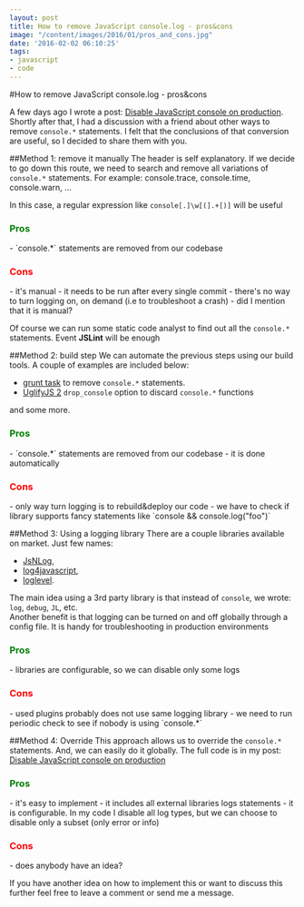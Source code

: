 ```yaml
---
layout: post
title: How to remove JavaScript console.log - pros&cons
image: "/content/images/2016/01/pros_and_cons.jpg"
date: '2016-02-02 06:10:25'
tags:
- javascript
- code
---
```


#How to remove JavaScript console.log - pros&cons

A few days ago I wrote a post:  [Disable JavaScript console on production](/disable-javascript-console-on-production/). Shortly after that, I had a discussion with a friend about other ways to remove `console.*` statements. I felt that the conclusions of that conversion are useful, so I decided to share them with you.

##Method 1: remove it manually
The header is self explanatory. If we decide to go down this route, we need to search and remove all variations of `console.*` statements. For example: console.trace, console.time, console.warn, ...

In this case, a regular expression like `console[.]\w[(].+[)]` will be useful
<h3 style="color:green">Pros</h3>
- `console.*` statements are  removed from our codebase
<h3 style="color:red">Cons</h3>
- it's manual
- it needs to be run after every single commit
- there's no way to turn logging on, on demand (i.e to troubleshoot a crash)
- did I mention that it is manual?

Of course we can run some static code analyst to find out all the `console.*` statements. Event **JSLint** will be enough

##Method 2: build step
We can automate the previous steps using our build tools. A couple of examples are included below:

- [grunt task](https://github.com/ehynds/grunt-remove-logging) to remove `console.*` statements.
- [UglifyJS 2](https://github.com/mishoo/UglifyJS2) `drop_console` option to discard `console.*` functions

and some more.

<h3 style="color:green">Pros</h3>
- `console.*` statements are  removed from our codebase
- it is done automatically 
<h3 style="color:red">Cons</h3>
- only way turn logging is to rebuild&deploy our code
- we have to check if library supports fancy statements like `console && console.log("foo")`

##Method 3: Using a logging library
There are a couple libraries available on market. Just few names: 

- [JsNLog](http://js.jsnlog.com/), 
- [log4javascript](http://log4javascript.org/), 
- [loglevel](https://github.com/pimterry/loglevel). 

The main idea using a 3rd party library is that instead of `console`, we wrote: `log`, `debug`, `JL`, etc.  
Another benefit is that logging can be turned on and off globally through a config file. It is handy for troubleshooting in production environments

<h3 style="color:green">Pros</h3>
- libraries are configurable, so we can disable only some logs
<h3 style="color:red">Cons</h3>
- used plugins probably does not use same logging library
- we need to run periodic check to see if nobody is using `console.*`

##Method 4: Override
This approach allows us to override the `console.*` statements. And, we can easily do it globally. The full code is in my post: [Disable JavaScript console on production](/disable-javascript-console-on-production/)
<h3 style="color:green">Pros</h3>
- it's easy to implement
- it includes all external libraries logs statements
- it is configurable. In my code I disable all log types, but we can choose to disable only a subset (only error or info)
<h3 style="color:red">Cons</h3>
- does anybody have an idea? 

If you have another idea on how to implement this or want to discuss this further feel free to leave a comment or send me a message.
